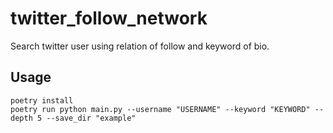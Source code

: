 # twitter_follow_network

Search twitter user using relation of follow and keyword of bio.

## Usage

```
poetry install
poetry run python main.py --username "USERNAME" --keyword "KEYWORD" --depth 5 --save_dir "example"
```